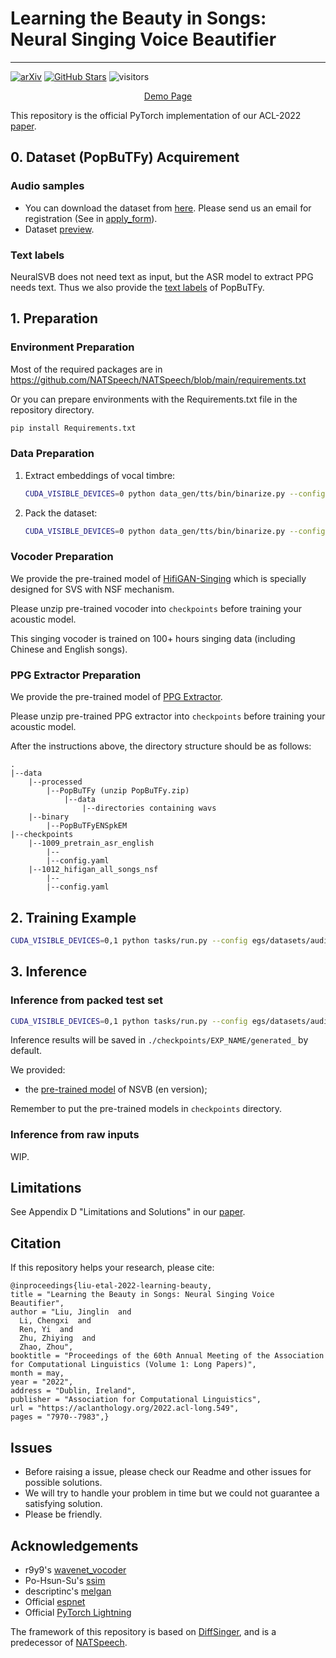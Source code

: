 # Learning the Beauty in Songs: Neural Singing Voice Beautifier
---
[![arXiv](https://img.shields.io/badge/arXiv-Paper-<COLOR>.svg)](https://arxiv.org/abs/2202.13277)
[![GitHub Stars](https://img.shields.io/github/stars/MoonInTheRiver/NeuralSVB)](https://github.com/MoonInTheRiver/NeuralSVB)
![visitors](https://visitor-badge.glitch.me/badge?page_id=moonintheriver/NeuralSVB)

<div align="center">
    <a href="https://neuralsvb.github.io" target="_blank">Demo&nbsp;Page</a>
</div>


This repository is the official PyTorch implementation of our ACL-2022 [paper](https://arxiv.org/abs/2202.13277). 


## 0. Dataset (PopBuTFy) Acquirement
### Audio samples
- You can download the dataset from [here](https://drive.google.com/file/d/1IKFp7y1WeYGrwXgJ0HC3rdPj54WoqIsU/view?usp=sharing). Please send us an email for registration (See in [apply_form](resources/apply_form.md)).
- Dataset [preview](https://github.com/MoonInTheRiver/NeuralSVB/releases/download/pre-release/PopBuTFy-preview.zip).

### Text labels
NeuralSVB does not need text as input, but the ASR model to extract PPG needs text. Thus we also provide the [text labels](https://github.com/MoonInTheRiver/NeuralSVB/releases/download/pre-release/text_labels.zip) of PopBuTFy. 
<!-- We recommend mixing [LibriTTS](https://www.openslr.org/60/) with PopBuTFy to train the ASR model. -->

## 1. Preparation

### Environment Preparation
Most of the required packages are in https://github.com/NATSpeech/NATSpeech/blob/main/requirements.txt

Or you can prepare environments with the Requirements.txt file in the repository directory.
```sh
pip install Requirements.txt
```
### Data Preparation


1. Extract embeddings of vocal timbre:
    ```sh 
    CUDA_VISIBLE_DEVICES=0 python data_gen/tts/bin/binarize.py --config egs/datasets/audio/PopBuTFy/save_emb.yaml
    ```
2. Pack the dataset:
    ```sh 
    CUDA_VISIBLE_DEVICES=0 python data_gen/tts/bin/binarize.py --config egs/datasets/audio/PopBuTFy/para_bin.yaml
    ```


### Vocoder Preparation
We provide the pre-trained model of [HifiGAN-Singing](https://github.com/MoonInTheRiver/NeuralSVB/releases/download/pre-release/1012_hifigan_all_songs_nsf.zip) which is specially designed for SVS with NSF mechanism.

Please unzip pre-trained vocoder into `checkpoints` before training your acoustic model.

This singing vocoder is trained on 100+ hours singing data (including Chinese and English songs). 

### PPG Extractor Preparation
We provide the pre-trained model of [PPG Extractor](https://github.com/MoonInTheRiver/NeuralSVB/releases/download/pre-release/1009_pretrain_asr_english.zip).

Please unzip pre-trained PPG extractor into `checkpoints` before training your acoustic model.


After the instructions above, the directory structure should be as follows:

```
.
|--data
    |--processed
        |--PopBuTFy (unzip PopBuTFy.zip)
            |--data
                |--directories containing wavs
    |--binary
        |--PopBuTFyENSpkEM
|--checkpoints
    |--1009_pretrain_asr_english
        |--
        |--config.yaml
    |--1012_hifigan_all_songs_nsf
        |--
        |--config.yaml
```


## 2. Training Example

```sh
CUDA_VISIBLE_DEVICES=0,1 python tasks/run.py --config egs/datasets/audio/PopBuTFy/vae_global_mle_eng.yaml --exp_name exp_name --reset
```

## 3. Inference
### Inference from packed test set

```sh
CUDA_VISIBLE_DEVICES=0,1 python tasks/run.py --config egs/datasets/audio/PopBuTFy/vae_global_mle_eng.yaml --exp_name exp_name --reset --infer
```
Inference results will be saved in `./checkpoints/EXP_NAME/generated_` by default.

We provided:
 - the [pre-trained model](https://github.com/MoonInTheRiver/NeuralSVB/releases/download/pre-release/1030_vae_mle.zip) of NSVB (en version);

Remember to put the pre-trained models in `checkpoints` directory.

### Inference from raw inputs
WIP.

## Limitations
See Appendix D "Limitations and Solutions" in our [paper](https://aclanthology.org/2022.acl-long.549.pdf).

## Citation
If this repository helps your research, please cite:

    @inproceedings{liu-etal-2022-learning-beauty,
    title = "Learning the Beauty in Songs: Neural Singing Voice Beautifier",
    author = "Liu, Jinglin  and
      Li, Chengxi  and
      Ren, Yi  and
      Zhu, Zhiying  and
      Zhao, Zhou",
    booktitle = "Proceedings of the 60th Annual Meeting of the Association for Computational Linguistics (Volume 1: Long Papers)",
    month = may,
    year = "2022",
    address = "Dublin, Ireland",
    publisher = "Association for Computational Linguistics",
    url = "https://aclanthology.org/2022.acl-long.549",
    pages = "7970--7983",}


## Issues
 - Before raising a issue, please check our Readme and other issues for possible solutions.
 - We will try to handle your problem in time but we could not guarantee a satisfying solution.
 - Please be friendly.

## Acknowledgements
* r9y9's [wavenet_vocoder](https://github.com/r9y9/wavenet_vocoder)
* Po-Hsun-Su's [ssim](https://github.com/Po-Hsun-Su/pytorch-ssim)
* descriptinc's [melgan](https://github.com/descriptinc/melgan-neurips)
* Official [espnet](https://github.com/espnet/espnet)
* Official [PyTorch Lightning](https://github.com/PyTorchLightning/pytorch-lightning)

The framework of this repository is based on [DiffSinger](https://github.com/MoonInTheRiver/DiffSinger), 
and is a predecessor of [NATSpeech](https://github.com/NATSpeech/NATSpeech/). 

